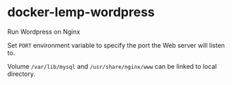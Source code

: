 # docker-lemp-wordpress

Run Wordpress on Nginx

Set `PORT` environment variable to specify the port the Web server will listen to.

Volume `/var/lib/mysql` and `/usr/share/nginx/www` can be linked to local directory.
